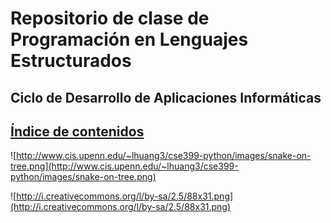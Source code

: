 # Repositorio de clase de Programación en Lenguajes Estructurados #
## Ciclo de Desarrollo de Aplicaciones Informáticas ##
## [Índice de contenidos](Indice0809.md) ##
![http://www.cis.upenn.edu/~lhuang3/cse399-python/images/snake-on-tree.png](http://www.cis.upenn.edu/~lhuang3/cse399-python/images/snake-on-tree.png)

![http://i.creativecommons.org/l/by-sa/2.5/88x31.png](http://i.creativecommons.org/l/by-sa/2.5/88x31.png)
